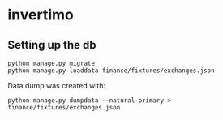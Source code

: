# invertimo


## Setting up the db

```
python manage.py migrate
python manage.py loaddata finance/fixtures/exchanges.json
```

Data dump was created with:

```
python manage.py dumpdata --natural-primary > finance/fixtures/exchanges.json
```